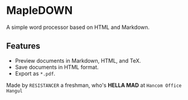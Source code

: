 # MapleDOWN
A simple word processor based on HTML and Markdown.

## Features
- Preview documents in Markdown, HTML, and TeX.
- Save documents in HTML format.
- Export as `*.pdf`.

Made by `RESISTANCER` a freshman, who's **HELLA MAD** at `Hancom Office Hangul`